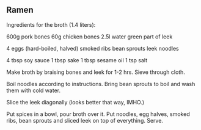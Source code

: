Ramen
-----

Ingredients for the broth (1.4 liters):

600g pork bones
60g chicken bones
2.5l water
green part of leek

4 eggs (hard-boiled, halved)
smoked ribs
bean sprouts
leek
noodles

4 tbsp soy sauce
1 tbsp sake
1 tbsp sesame oil
1 tsp salt

Make broth by braising bones and leek for 1-2 hrs. Sieve through cloth.

Boil noodles according to instructions. Bring bean sprouts to boil and wash them with cold water.

Slice the leek diagonally (looks better that way, IMHO.)

Put spices in a bowl, pour broth over it.  Put noodles, egg halves, smoked ribs, bean sprouts and sliced leek on top of everything. Serve.
